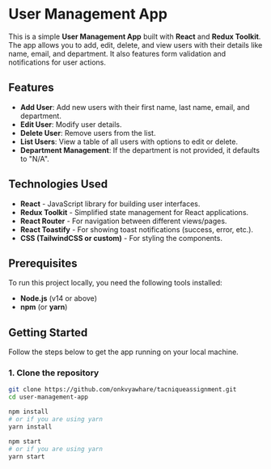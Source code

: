 # User Management App

This is a simple **User Management App** built with **React** and **Redux Toolkit**. The app allows you to add, edit, delete, and view users with their details like name, email, and department. It also features form validation and notifications for user actions.

## Features

- **Add User**: Add new users with their first name, last name, email, and department.
- **Edit User**: Modify user details.
- **Delete User**: Remove users from the list.
- **List Users**: View a table of all users with options to edit or delete.
- **Department Management**: If the department is not provided, it defaults to "N/A".

## Technologies Used

- **React** - JavaScript library for building user interfaces.
- **Redux Toolkit** - Simplified state management for React applications.
- **React Router** - For navigation between different views/pages.
- **React Toastify** - For showing toast notifications (success, error, etc.).
- **CSS (TailwindCSS or custom)** - For styling the components.

## Prerequisites

To run this project locally, you need the following tools installed:

- **Node.js** (v14 or above)
- **npm** (or **yarn**)

## Getting Started

Follow the steps below to get the app running on your local machine.

### 1. Clone the repository

```bash
git clone https://github.com/onkvyawhare/tacniqueassignment.git
cd user-management-app

npm install
# or if you are using yarn
yarn install

npm start
# or if you are using yarn
yarn start

